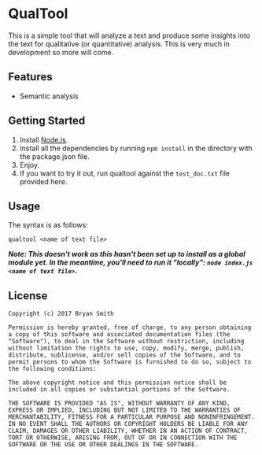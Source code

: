 # QualTool

This is a simple tool that will analyze a text and produce some insights into the text for qualitative (or quantitative) analysis. This is very much in development so more will come.

## Features
* Semantic analysis

## Getting Started

1. Install [Node.js](https://nodejs.org/).
2. Install all the dependencies by running `npm install` in the directory with the package.json file.
3. Enjoy.
4. If you want to try it out, run qualtool against the `test_doc.txt` file provided here.

## Usage
The syntax is as follows:
```
qualtool <name of text file>
```
**_Note: This doesn't work as this hasn't been set up to install as a global module yet. In the meantime, you'll need to run it "locally": `node index.js <name of text file>`._**
## License

```
Copyright (c) 2017 Bryan Smith

Permission is hereby granted, free of charge, to any person obtaining a copy of this software and associated documentation files (the "Software"), to deal in the Software without restriction, including without limitation the rights to use, copy, modify, merge, publish, distribute, sublicense, and/or sell copies of the Software, and to permit persons to whom the Software is furnished to do so, subject to the following conditions:

The above copyright notice and this permission notice shall be included in all copies or substantial portions of the Software.

THE SOFTWARE IS PROVIDED "AS IS", WITHOUT WARRANTY OF ANY KIND, EXPRESS OR IMPLIED, INCLUDING BUT NOT LIMITED TO THE WARRANTIES OF MERCHANTABILITY, FITNESS FOR A PARTICULAR PURPOSE AND NONINFRINGEMENT. IN NO EVENT SHALL THE AUTHORS OR COPYRIGHT HOLDERS BE LIABLE FOR ANY CLAIM, DAMAGES OR OTHER LIABILITY, WHETHER IN AN ACTION OF CONTRACT, TORT OR OTHERWISE, ARISING FROM, OUT OF OR IN CONNECTION WITH THE SOFTWARE OR THE USE OR OTHER DEALINGS IN THE SOFTWARE.
```